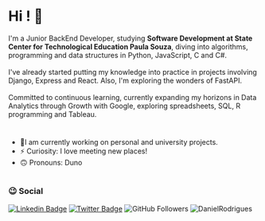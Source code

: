 # Hi ! 👋

I'm a Junior BackEnd Developer, studying <strong>Software Development at State Center for Technological Education Paula Souza</strong>, diving into algorithms, programming and data structures in Python, JavaScript, C and C#.<br><br>
I've already started putting my knowledge into practice in projects involving Django, Express and React. Also, I'm exploring the wonders of FastAPI.<br><br>
Committed to continuous learning, currently expanding my horizons in Data Analytics through Growth with Google, exploring spreadsheets, SQL, R programming and Tableau.<br>

#

- 🔭I am currently working on personal and university projects.
- ⚡ Curiosity: I love meeting new places!
- 🙃 Pronouns: Duno

#
 
 ### :wink: Social
[![Linkedin Badge](https://img.shields.io/badge/LinkedIn-0077B5?style=for-the-badge&logo=linkedin&logoColor=white&link=https://www.linkedin.com/in/danielvor/)](https://www.linkedin.com/in/danielvor/)
[![Twitter Badge](https://img.shields.io/badge/Twitter-1877F2?style=for-the-badge&logo=twitter&logoColor=white&link=https://www.twitter.com/danielvor_/)](https://www.twitter.com/danielvor_/)
![GitHub Followers](https://img.shields.io/github/followers/dunodaniel?label=Follow&style=for-the-badge)
![DanielRodrigues](https://komarev.com/ghpvc/?username=dunodaniel)
